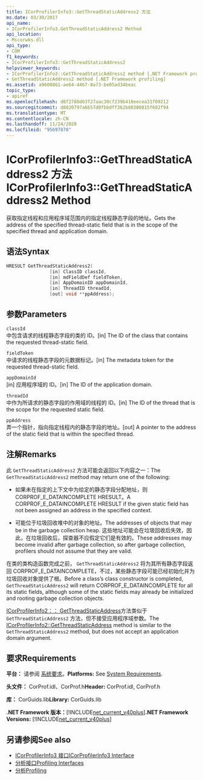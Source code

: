 ```yaml
---
title: ICorProfilerInfo3::GetThreadStaticAddress2 方法
ms.date: 03/30/2017
api_name:
- ICorProfilerInfo3.GetThreadStaticAddress2 Method
api_location:
- Mscorwks.dll
api_type:
- COM
f1_keywords:
- ICorProfilerInfo3::GetThreadStaticAddress2
helpviewer_keywords:
- ICorProfilerInfo3::GetThreadStaticAddress2 method [.NET Framework profiling]
- GetThreadStaticAddress2 method [.NET Framework profiling]
ms.assetid: a9608861-ae64-4467-8a73-be05ad34beac
topic_type:
- apiref
ms.openlocfilehash: d8f2788d63f27aac30cf239b410eecea31f09212
ms.sourcegitcommit: d8020797a6657d0fbbdff362b80300815f682f94
ms.translationtype: MT
ms.contentlocale: zh-CN
ms.lasthandoff: 11/24/2020
ms.locfileid: "95697878"
---
```

# <a name="icorprofilerinfo3getthreadstaticaddress2-method"></a><span data-ttu-id="93955-102">ICorProfilerInfo3::GetThreadStaticAddress2 方法</span><span class="sxs-lookup"><span data-stu-id="93955-102">ICorProfilerInfo3::GetThreadStaticAddress2 Method</span></span>

<span data-ttu-id="93955-103">获取指定线程和应用程序域范围内的指定线程静态字段的地址。</span><span class="sxs-lookup"><span data-stu-id="93955-103">Gets the address of the specified thread-static field that is in the scope of the specified thread and application domain.</span></span>  
  
## <a name="syntax"></a><span data-ttu-id="93955-104">语法</span><span class="sxs-lookup"><span data-stu-id="93955-104">Syntax</span></span>  
  
```cpp  
HRESULT GetThreadStaticAddress2(  
                [in] ClassID classId,  
                [in] mdFieldDef fieldToken,  
                [in] AppDomainID appDomainId,  
                [in] ThreadID threadId,  
                [out] void **ppAddress);  
```  
  
## <a name="parameters"></a><span data-ttu-id="93955-105">参数</span><span class="sxs-lookup"><span data-stu-id="93955-105">Parameters</span></span>  

 `classId`  
 <span data-ttu-id="93955-106">中包含请求的线程静态字段的类的 ID。</span><span class="sxs-lookup"><span data-stu-id="93955-106">[in] The ID of the class that contains the requested thread-static field.</span></span>  
  
 `fieldToken`  
 <span data-ttu-id="93955-107">中请求的线程静态字段的元数据标记。</span><span class="sxs-lookup"><span data-stu-id="93955-107">[in] The metadata token for the requested thread-static field.</span></span>  
  
 `appDomainId`  
 <span data-ttu-id="93955-108">[in] 应用程序域的 ID。</span><span class="sxs-lookup"><span data-stu-id="93955-108">[in] The ID of the application domain.</span></span>  
  
 `threadId`  
 <span data-ttu-id="93955-109">中作为所请求的静态字段的作用域的线程的 ID。</span><span class="sxs-lookup"><span data-stu-id="93955-109">[in] The ID of the thread that is the scope for the requested static field.</span></span>  
  
 `ppAddress`  
 <span data-ttu-id="93955-110">弄一个指针，指向指定线程内的静态字段的地址。</span><span class="sxs-lookup"><span data-stu-id="93955-110">[out] A pointer to the address of the static field that is within the specified thread.</span></span>  
  
## <a name="remarks"></a><span data-ttu-id="93955-111">注解</span><span class="sxs-lookup"><span data-stu-id="93955-111">Remarks</span></span>  

 <span data-ttu-id="93955-112">此 `GetThreadStaticAddress2` 方法可能会返回以下内容之一：</span><span class="sxs-lookup"><span data-stu-id="93955-112">The `GetThreadStaticAddress2` method may return one of the following:</span></span>  
  
- <span data-ttu-id="93955-113">如果未在指定的上下文中为给定的静态字段分配地址，则 CORPROF_E_DATAINCOMPLETE HRESULT。</span><span class="sxs-lookup"><span data-stu-id="93955-113">A CORPROF_E_DATAINCOMPLETE HRESULT if the given static field has not been assigned an address in the specified context.</span></span>  
  
- <span data-ttu-id="93955-114">可能位于垃圾回收堆中的对象的地址。</span><span class="sxs-lookup"><span data-stu-id="93955-114">The addresses of objects that may be in the garbage collection heap.</span></span> <span data-ttu-id="93955-115">这些地址可能会在垃圾回收后失效，因此，在垃圾回收后，探查器不应假定它们是有效的。</span><span class="sxs-lookup"><span data-stu-id="93955-115">These addresses may become invalid after garbage collection, so after garbage collection, profilers should not assume that they are valid.</span></span>  
  
 <span data-ttu-id="93955-116">在类的类构造函数完成之前， `GetThreadStaticAddress2` 将为其所有静态字段返回 CORPROF_E_DATAINCOMPLETE，不过，某些静态字段可能已经初始化并为垃圾回收对象提供了根。</span><span class="sxs-lookup"><span data-stu-id="93955-116">Before a class’s class constructor is completed, `GetThreadStaticAddress2` will return CORPROF_E_DATAINCOMPLETE for all its static fields, although some of the static fields may already be initialized and rooting garbage collection objects.</span></span>  
  
 <span data-ttu-id="93955-117">[ICorProfilerInfo2：： GetThreadStaticAddress](icorprofilerinfo2-getthreadstaticaddress-method.md)方法类似于 `GetThreadStaticAddress2` 方法，但不接受应用程序域参数。</span><span class="sxs-lookup"><span data-stu-id="93955-117">The [ICorProfilerInfo2::GetThreadStaticAddress](icorprofilerinfo2-getthreadstaticaddress-method.md) method is similar to the `GetThreadStaticAddress2` method, but does not accept an application domain argument.</span></span>  
  
## <a name="requirements"></a><span data-ttu-id="93955-118">要求</span><span class="sxs-lookup"><span data-stu-id="93955-118">Requirements</span></span>  

 <span data-ttu-id="93955-119">**平台：** 请参阅 [系统要求](../../get-started/system-requirements.md)。</span><span class="sxs-lookup"><span data-stu-id="93955-119">**Platforms:** See [System Requirements](../../get-started/system-requirements.md).</span></span>  
  
 <span data-ttu-id="93955-120">**头文件：** CorProf.idl、CorProf.h</span><span class="sxs-lookup"><span data-stu-id="93955-120">**Header:** CorProf.idl, CorProf.h</span></span>  
  
 <span data-ttu-id="93955-121">**库：** CorGuids.lib</span><span class="sxs-lookup"><span data-stu-id="93955-121">**Library:** CorGuids.lib</span></span>  
  
 <span data-ttu-id="93955-122">**.NET Framework 版本：**[!INCLUDE[net_current_v40plus](../../../../includes/net-current-v40plus-md.md)]</span><span class="sxs-lookup"><span data-stu-id="93955-122">**.NET Framework Versions:** [!INCLUDE[net_current_v40plus](../../../../includes/net-current-v40plus-md.md)]</span></span>  
  
## <a name="see-also"></a><span data-ttu-id="93955-123">另请参阅</span><span class="sxs-lookup"><span data-stu-id="93955-123">See also</span></span>

- [<span data-ttu-id="93955-124">ICorProfilerInfo3 接口</span><span class="sxs-lookup"><span data-stu-id="93955-124">ICorProfilerInfo3 Interface</span></span>](icorprofilerinfo3-interface.md)
- [<span data-ttu-id="93955-125">分析接口</span><span class="sxs-lookup"><span data-stu-id="93955-125">Profiling Interfaces</span></span>](profiling-interfaces.md)
- [<span data-ttu-id="93955-126">分析</span><span class="sxs-lookup"><span data-stu-id="93955-126">Profiling</span></span>](index.md)
